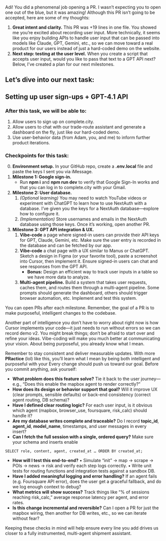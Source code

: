 Adi! You did a phenomenal job opening a PR. I wasn’t expecting you to open one out of the blue, but it was amazing! Although this PR isn’t going to be accepted, here are some of my thoughts:

1. **Great intent and clarity.** This PR was +19 lines in one file. You showed me you’re excited about recording user input. More technically, it seems like you enjoy building APIs to handle user input that can be passed into models like Claude, GPT, Gemini, etc., so we can move toward a real product for our users instead of just a hard-coded demo on the website.
2. **Next step: testing at the user level.** When you create a script that accepts user input, would you like to pass that text to a GPT API next? Below, I’ve created a plan for our next milestones.

## **Let’s dive into our next task:**

## **Setting up user sign-ups + GPT-4.1 API**

### **After this task, we will be able to:**

1. Allow users to sign up on complete.city.
2. Allow users to chat with our trade-route assistant and generate a dashboard on the fly, just like our hard-coded demo.
3. Use user-behavior data (from Adam, you, and me) to inform further product iterations.

### **Checkpoints for this task:**

0. **Environment setup.** In your GitHub repo, create a **.env.local** file and paste the keys I sent you via iMessage.
1. **Milestone 1: Google sign-in.**
   - Run **npm i** and **npm run dev** to verify that Google Sign-In works and that you can log in to complete.city with your Gmail.
2. **Milestone 2: User database.**
   1. _(Optional learning)_ You may need to watch YouTube videos or experiment with ChatGPT to learn how to use NextAuth with a database. I’ve given you the keys for a NextAuth database—explore how to configure it.
   2. _(Implementation)_ Store usernames and emails in the NextAuth database using those keys. Once it’s working, open another PR.
3. **Milestone 3: GPT API integration & UX.**
   1. **Vibe-code** a page where signed-in users can provide their API keys for GPT, Claude, Gemini, etc. Make sure the user entry is recorded in the database and can be fetched by our app.
   2. **Vibe-code** a chat page with a UX similar to Manus or ChatGPT. Sketch a design in Figma (or your favorite tool), paste a screenshot into Cursor, then implement it. Ensure signed-in users can chat and see responses from the GPT API.
      - **Bonus:** Design an efficient way to track user inputs in a table so we have more data to analyze.
   3. **Multi-agent pipeline.** Build a system that takes user requests, caches them, and routes them through a multi-agent pipeline. Some prompts should generate the dashboard, others should trigger browser automation, etc. Implement and test this system.

You can open PRs after each milestone. Remember, the goal of a PR is to make purposeful, intelligent changes to the codebase.

Another part of intelligence you don’t have to worry about right now is how Cursor implements your code—it just needs to run without errors so we can record demo v2. You might break things; don’t be afraid to start over and refine your ideas. Vibe-coding will make you much better at communicating your vision. About being purposeful, you already know what I mean.

Remember to stay consistent and deliver measurable updates. With more **PRactice** (lol) like this, you’ll learn what I mean by being both intelligent and purposeful with your Every change should push us toward our goal. Before you commit anything, ask yourself:

- **What problem does this feature solve?**
  Tie it back to the user journey—e.g., “Does this enable the mapbox agent to render correctly?”
- **How does its design or behavior support that goal?**
  Will it improve UX (clear prompts, sensible defaults) or back-end consistency (correct agent routing, DB schema)?
- **Have I defined clear routing logic?**
  For each user input, is it obvious which agent (mapbox, browser_use, foursquare, risk_calc) should handle it?
- **Are my database writes complete and traceable?**
  Do I record **topic_id**, **agent_id**, **model_name**, timestamps, and user messages in every insert?
- **Can I fetch the full session with a single, ordered query?**
  Make sure your schema and inserts enable

```
SELECT role, content, agent, created_at … ORDER BY created_at;
```

- **How will I test this end-to-end?**
  • Simulate “init” → map → scrape → POIs → news → risk and verify each step logs correctly.
  • Write unit tests for routing functions and integration tests against a sandbox DB.
- **Have I added meaningful logging and error handling?**
  If an agent fails (e.g. Foursquare API error), does the user get a graceful fallback, and do we log enough context to debug?
- **What metrics will show success?**
  Track things like “% of sessions reaching risk_calc,” average response latency per agent, and error rates.
- **Is this change incremental and reversible?**
  Can I open a PR for just the mapbox wiring, then another for DB writes, etc., so we can iterate without fear?

Keeping these checks in mind will help ensure every line you add drives us closer to a fully instrumented, multi-agent shipment assistant.

